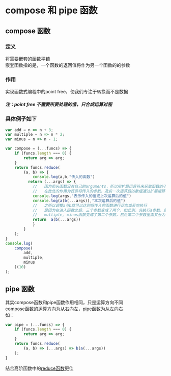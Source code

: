 # compose 和 pipe 函数  

## compose 函数  

### 定义  
将需要嵌套的函数平铺  
嵌套函数指的是，一个函数的返回值将作为另一个函数的的参数  

### 作用  
实现函数式编程中的point free，使我们专注于转换而不是数据  

##### 注：point free 不需要所要处理的值，只合成运算过程  

### 具体例子如下  
```js
var add = n => n + 3;  
var multiple = n => n * 2;  
var minus = n => n - 1;  

var compose = (...funcs) => {  
    if (funcs.length === 0) {  
        return arg => arg;  
    }  
    return funcs.reduce(  
        (a, b) => {  
            console.log(a,b,"传入的函数")  
          return (...args) => {  
            //   因为箭头函数没有自己的arguments，所以用扩展运算符来获取函数的不定数量的参数  
            //   在此处的作用为表示将传入的参数，及前一次运算后的数组通过扩展运算符扩展为原始值  
            console.log(args,"表示传入的值或上次运算后的值")  
            console.log(a(b(...args)),"本次运算后的值")  
            //   之所以调整a与b就可以达到将传入的函数进行正向或反向执行  
            //   是因为在进入函数之后，三个参数变成了两个，如此例，先执行a参数，就是先执行add函数  
            //   multiple, minus函数变成了第二个参数，然后第二个参数里面又分为了两个函数，同样先执行a函数，即multiple函数  
            return  a(b(...args))  
            }  
        }  
    );  
}  
console.log(  
    compose(  
        add,  
        multiple,  
        minus  
    )(10)  
);  
```
## pipe 函数  
其实compose函数和pipe函数作用相同，只是运算方向不同  
compose函数的运算方向为从右向左，pipe函数为从左向右  
如：  
```js
var pipe = (...funcs) => {  
    if (funcs.length === 0) {  
        return arg => arg;  
    }  
    return funcs.reduce(  
        (a, b) => (...args) => b(a(...args))  
    );  
}  
```
结合高阶函数中的[reduce函数](../高阶函数/README.md)更佳  
